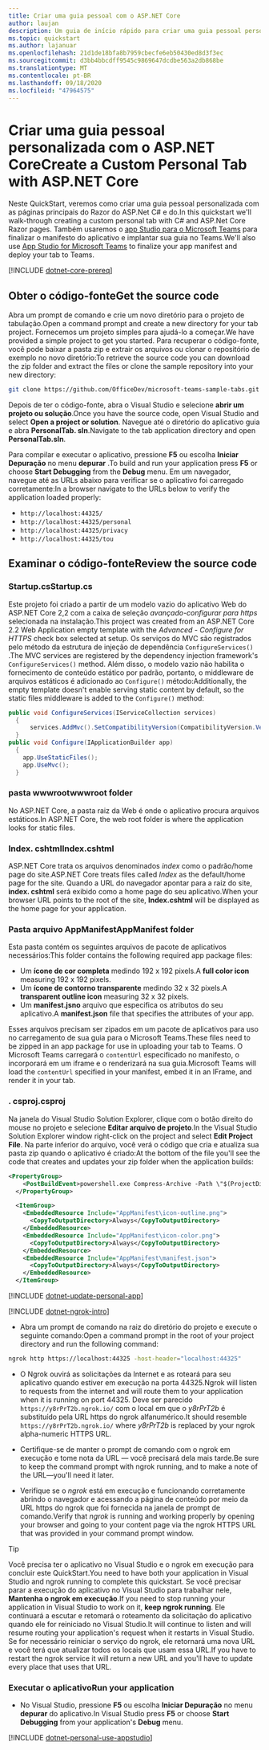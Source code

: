 ```yaml
---
title: Criar uma guia pessoal com o ASP.NET Core
author: laujan
description: Um guia de início rápido para criar uma guia pessoal personalizada com o ASP.NET Core.
ms.topic: quickstart
ms.author: lajanuar
ms.openlocfilehash: 21d1de18bfa8b7959cbecfe6eb50430ed8d3f3ec
ms.sourcegitcommit: d3bb4bbcdff9545c9869647dcdbe563a2db868be
ms.translationtype: MT
ms.contentlocale: pt-BR
ms.lasthandoff: 09/18/2020
ms.locfileid: "47964575"
---
```

# <a name="create-a-custom-personal-tab-with-aspnet-core"></a><span data-ttu-id="92aef-103">Criar uma guia pessoal personalizada com o ASP.NET Core</span><span class="sxs-lookup"><span data-stu-id="92aef-103">Create a Custom Personal Tab with ASP.NET Core</span></span>

<span data-ttu-id="92aef-104">Neste QuickStart, veremos como criar uma guia pessoal personalizada com as páginas principais do Razor do ASP.Net C# e do.</span><span class="sxs-lookup"><span data-stu-id="92aef-104">In this quickstart we'll walk-through creating a custom personal tab with C# and ASP.Net Core Razor pages.</span></span> <span data-ttu-id="92aef-105">Também usaremos o [app Studio para o Microsoft Teams](~/concepts/build-and-test/app-studio-overview.md) para finalizar o manifesto do aplicativo e implantar sua guia no Teams.</span><span class="sxs-lookup"><span data-stu-id="92aef-105">We'll also use [App Studio for Microsoft Teams](~/concepts/build-and-test/app-studio-overview.md) to finalize your app manifest and deploy your tab to Teams.</span></span>

[!INCLUDE [dotnet-core-prereq](~/includes/tabs/dotnet-core-prereq.md)]

## <a name="get-the-source-code"></a><span data-ttu-id="92aef-106">Obter o código-fonte</span><span class="sxs-lookup"><span data-stu-id="92aef-106">Get the source code</span></span>

<span data-ttu-id="92aef-107">Abra um prompt de comando e crie um novo diretório para o projeto de tabulação.</span><span class="sxs-lookup"><span data-stu-id="92aef-107">Open a command prompt and create a new directory for your tab project.</span></span> <span data-ttu-id="92aef-108">Fornecemos um projeto simples para ajudá-lo a começar.</span><span class="sxs-lookup"><span data-stu-id="92aef-108">We have provided a simple project to get you started.</span></span> <span data-ttu-id="92aef-109">Para recuperar o código-fonte, você pode baixar a pasta zip e extrair os arquivos ou clonar o repositório de exemplo no novo diretório:</span><span class="sxs-lookup"><span data-stu-id="92aef-109">To retrieve the source code you can download the zip folder and extract the files or clone the sample repository into your new directory:</span></span>

```bash
git clone https://github.com/OfficeDev/microsoft-teams-sample-tabs.git
```

<span data-ttu-id="92aef-110">Depois de ter o código-fonte, abra o Visual Studio e selecione **abrir um projeto ou solução**.</span><span class="sxs-lookup"><span data-stu-id="92aef-110">Once you have the source code, open Visual Studio and select **Open a project or solution**.</span></span> <span data-ttu-id="92aef-111">Navegue até o diretório do aplicativo guia e abra **PersonalTab. sln**.</span><span class="sxs-lookup"><span data-stu-id="92aef-111">Navigate to the tab application directory and open **PersonalTab.sln**.</span></span>

<span data-ttu-id="92aef-112">Para compilar e executar o aplicativo, pressione **F5** ou escolha **Iniciar Depuração** no menu **depurar** .</span><span class="sxs-lookup"><span data-stu-id="92aef-112">To build and run your application press **F5** or choose **Start Debugging** from the **Debug** menu.</span></span> <span data-ttu-id="92aef-113">Em um navegador, navegue até as URLs abaixo para verificar se o aplicativo foi carregado corretamente:</span><span class="sxs-lookup"><span data-stu-id="92aef-113">In a browser navigate to the URLs below to verify the application loaded properly:</span></span>

- `http://localhost:44325/`
- `http://localhost:44325/personal`
- `http://localhost:44325/privacy`
- `http://localhost:44325/tou`

## <a name="review-the-source-code"></a><span data-ttu-id="92aef-114">Examinar o código-fonte</span><span class="sxs-lookup"><span data-stu-id="92aef-114">Review the source code</span></span>

### <a name="startupcs"></a><span data-ttu-id="92aef-115">Startup.cs</span><span class="sxs-lookup"><span data-stu-id="92aef-115">Startup.cs</span></span>

<span data-ttu-id="92aef-116">Este projeto foi criado a partir de um modelo vazio do aplicativo Web do ASP.NET Core 2,2 com a caixa de seleção *avançado-configurar para https* selecionada na instalação.</span><span class="sxs-lookup"><span data-stu-id="92aef-116">This project was created from an ASP.NET Core 2.2 Web Application empty template with the *Advanced - Configure for HTTPS* check box selected at setup.</span></span> <span data-ttu-id="92aef-117">Os serviços do MVC são registrados pelo método da estrutura de injeção de dependência `ConfigureServices()` .</span><span class="sxs-lookup"><span data-stu-id="92aef-117">The MVC services are registered by the dependency injection framework's `ConfigureServices()` method.</span></span> <span data-ttu-id="92aef-118">Além disso, o modelo vazio não habilita o fornecimento de conteúdo estático por padrão, portanto, o middleware de arquivos estáticos é adicionado ao `Configure()` método:</span><span class="sxs-lookup"><span data-stu-id="92aef-118">Additionally, the empty template doesn't enable serving static content by default, so the static files middleware is added to the `Configure()` method:</span></span>

```csharp
public void ConfigureServices(IServiceCollection services)
  {
      services.AddMvc().SetCompatibilityVersion(CompatibilityVersion.Version_2_2);
  }
public void Configure(IApplicationBuilder app)
  {
    app.UseStaticFiles();
    app.UseMvc();
  }
```

### <a name="wwwroot-folder"></a><span data-ttu-id="92aef-119">pasta wwwroot</span><span class="sxs-lookup"><span data-stu-id="92aef-119">wwwroot folder</span></span>

<span data-ttu-id="92aef-120">No ASP.NET Core, a pasta raiz da Web é onde o aplicativo procura arquivos estáticos.</span><span class="sxs-lookup"><span data-stu-id="92aef-120">In ASP.NET Core, the web root folder is where the application looks for static files.</span></span>

### <a name="indexcshtml"></a><span data-ttu-id="92aef-121">Index. cshtml</span><span class="sxs-lookup"><span data-stu-id="92aef-121">Index.cshtml</span></span>

<span data-ttu-id="92aef-122">ASP.NET Core trata os arquivos denominados *index* como o padrão/home page do site.</span><span class="sxs-lookup"><span data-stu-id="92aef-122">ASP.NET Core treats files called *Index* as the default/home page for the site.</span></span> <span data-ttu-id="92aef-123">Quando a URL do navegador apontar para a raiz do site, **index. cshtml** será exibido como a home page do seu aplicativo.</span><span class="sxs-lookup"><span data-stu-id="92aef-123">When your browser URL points to the root of the site, **Index.cshtml** will be displayed as the home page for your application.</span></span>

### <a name="appmanifest-folder"></a><span data-ttu-id="92aef-124">Pasta arquivo AppManifest</span><span class="sxs-lookup"><span data-stu-id="92aef-124">AppManifest folder</span></span>

<span data-ttu-id="92aef-125">Esta pasta contém os seguintes arquivos de pacote de aplicativos necessários:</span><span class="sxs-lookup"><span data-stu-id="92aef-125">This folder contains the following required app package files:</span></span>

- <span data-ttu-id="92aef-126">Um **ícone de cor completa** medindo 192 x 192 pixels.</span><span class="sxs-lookup"><span data-stu-id="92aef-126">A **full color icon** measuring 192 x 192 pixels.</span></span>
- <span data-ttu-id="92aef-127">Um **ícone de contorno transparente** medindo 32 x 32 pixels.</span><span class="sxs-lookup"><span data-stu-id="92aef-127">A **transparent outline icon** measuring 32 x 32 pixels.</span></span>
- <span data-ttu-id="92aef-128">Um **manifest.jsno** arquivo que especifica os atributos do seu aplicativo.</span><span class="sxs-lookup"><span data-stu-id="92aef-128">A **manifest.json** file that specifies the attributes of your app.</span></span>

<span data-ttu-id="92aef-129">Esses arquivos precisam ser zipados em um pacote de aplicativos para uso no carregamento de sua guia para o Microsoft Teams.</span><span class="sxs-lookup"><span data-stu-id="92aef-129">These files need to be zipped in an app package for use in uploading your tab to Teams.</span></span> <span data-ttu-id="92aef-130">O Microsoft Teams carregará o `contentUrl` especificado no manifesto, o incorporará em um iframe e o renderizará na sua guia.</span><span class="sxs-lookup"><span data-stu-id="92aef-130">Microsoft Teams will load the `contentUrl` specified in your manifest, embed it in an IFrame, and render it in your tab.</span></span>

### <a name="csproj"></a><span data-ttu-id="92aef-131">. csproj</span><span class="sxs-lookup"><span data-stu-id="92aef-131">.csproj</span></span>

<span data-ttu-id="92aef-132">Na janela do Visual Studio Solution Explorer, clique com o botão direito do mouse no projeto e selecione **Editar arquivo de projeto**.</span><span class="sxs-lookup"><span data-stu-id="92aef-132">In the Visual Studio Solution Explorer window right-click on the project and select **Edit Project File**.</span></span> <span data-ttu-id="92aef-133">Na parte inferior do arquivo, você verá o código que cria e atualiza sua pasta zip quando o aplicativo é criado:</span><span class="sxs-lookup"><span data-stu-id="92aef-133">At the bottom of the file you'll see the code that creates and updates your zip folder when the application builds:</span></span>

```xml
<PropertyGroup>
    <PostBuildEvent>powershell.exe Compress-Archive -Path \"$(ProjectDir)AppManifest\*\" -DestinationPath \"$(TargetDir)tab.zip\" -Force</PostBuildEvent>
  </PropertyGroup>

  <ItemGroup>
    <EmbeddedResource Include="AppManifest\icon-outline.png">
      <CopyToOutputDirectory>Always</CopyToOutputDirectory>
    </EmbeddedResource>
    <EmbeddedResource Include="AppManifest\icon-color.png">
      <CopyToOutputDirectory>Always</CopyToOutputDirectory>
    </EmbeddedResource>
    <EmbeddedResource Include="AppManifest\manifest.json">
      <CopyToOutputDirectory>Always</CopyToOutputDirectory>
    </EmbeddedResource>
  </ItemGroup>
```

[!INCLUDE  [dotnet-update-personal-app](~/includes/tabs/dotnet-update-personal-app.md)]

[!INCLUDE [dotnet-ngrok-intro](~/includes/tabs/dotnet-ngrok-intro.md)]

- <span data-ttu-id="92aef-134">Abra um prompt de comando na raiz do diretório do projeto e execute o seguinte comando:</span><span class="sxs-lookup"><span data-stu-id="92aef-134">Open a command prompt in the root of your project directory and run the following command:</span></span>

```bash
ngrok http https://localhost:44325 -host-header="localhost:44325"
```

- <span data-ttu-id="92aef-135">O Ngrok ouvirá as solicitações da Internet e as roteará para seu aplicativo quando estiver em execução na porta 44325.</span><span class="sxs-lookup"><span data-stu-id="92aef-135">Ngrok will listen to requests from the internet and will route them to your application when it is running on port 44325.</span></span>  <span data-ttu-id="92aef-136">Deve ser parecido `https://y8rPrT2b.ngrok.io/` com o local em que o *y8rPrT2b* é substituído pela URL https do ngrok alfanumérico.</span><span class="sxs-lookup"><span data-stu-id="92aef-136">It should resemble `https://y8rPrT2b.ngrok.io/` where *y8rPrT2b* is replaced by your ngrok alpha-numeric HTTPS URL.</span></span>

- <span data-ttu-id="92aef-137">Certifique-se de manter o prompt de comando com o ngrok em execução e tome nota da URL — você precisará dela mais tarde.</span><span class="sxs-lookup"><span data-stu-id="92aef-137">Be sure to keep the command prompt with ngrok running, and to make a note of the URL—you'll need it later.</span></span>

- <span data-ttu-id="92aef-138">Verifique se o *ngrok* está em execução e funcionando corretamente abrindo o navegador e acessando a página de conteúdo por meio da URL https do ngrok que foi fornecida na janela de prompt de comando.</span><span class="sxs-lookup"><span data-stu-id="92aef-138">Verify that *ngrok* is running and working properly by opening your browser and going to your content page via the ngrok HTTPS URL that was provided in your command prompt window.</span></span>

>[!TIP]
><span data-ttu-id="92aef-139">Você precisa ter o aplicativo no Visual Studio e o ngrok em execução para concluir este QuickStart.</span><span class="sxs-lookup"><span data-stu-id="92aef-139">You need to have both your application in Visual Studio and ngrok running to complete this quickstart.</span></span> <span data-ttu-id="92aef-140">Se você precisar parar a execução do aplicativo no Visual Studio para trabalhar nele, **Mantenha o ngrok em execução**.</span><span class="sxs-lookup"><span data-stu-id="92aef-140">If you need to stop running your application in Visual Studio to work on it, **keep ngrok running**.</span></span> <span data-ttu-id="92aef-141">Ele continuará a escutar e retomará o roteamento da solicitação do aplicativo quando ele for reiniciado no Visual Studio.</span><span class="sxs-lookup"><span data-stu-id="92aef-141">It will continue to listen and will resume routing your application's request when it restarts in Visual Studio.</span></span> <span data-ttu-id="92aef-142">Se for necessário reiniciar o serviço do ngrok, ele retornará uma nova URL e você terá que atualizar todos os locais que usam essa URL.</span><span class="sxs-lookup"><span data-stu-id="92aef-142">If you have to restart the ngrok service it will return a new URL and you'll have to update every place that uses that URL.</span></span>

### <a name="run-your-application"></a><span data-ttu-id="92aef-143">Executar o aplicativo</span><span class="sxs-lookup"><span data-stu-id="92aef-143">Run your application</span></span>

- <span data-ttu-id="92aef-144">No Visual Studio, pressione **F5** ou escolha **Iniciar Depuração** no menu **depurar** do aplicativo.</span><span class="sxs-lookup"><span data-stu-id="92aef-144">In Visual Studio press **F5** or choose **Start Debugging** from your application's **Debug** menu.</span></span>

[!INCLUDE [dotnet-personal-use-appstudio](~/includes/tabs/dotnet-personal-use-appstudio.md)]
